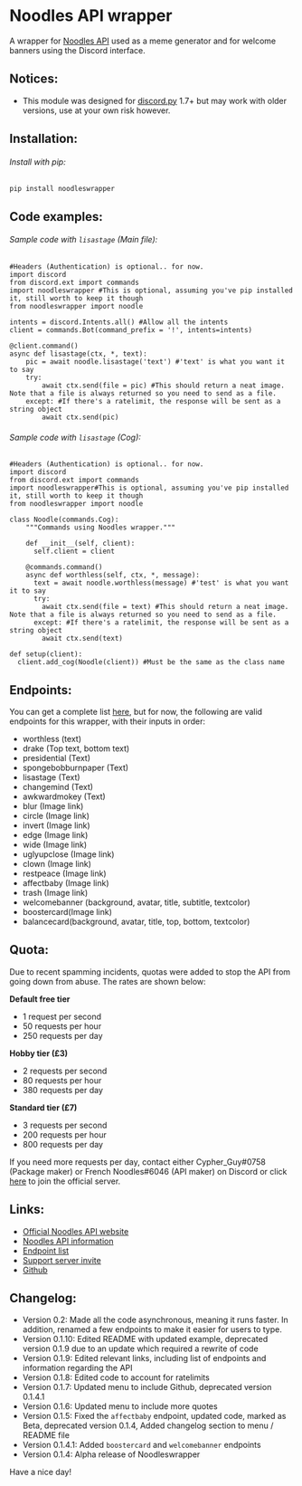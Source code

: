 Noodles API wrapper
===================

A wrapper for [Noodles API](www.frenchnoodles.xyz/api) used as a meme generator and for welcome banners using the Discord interface.

Notices:
-------

* This module was designed for [discord.py](https://pypi.org/project/discord.py/ "discord.py PyPi page") 1.7+ but may work with older versions, use at your own risk however.

Installation:
-------------

###### Install with pip:
```
pip install noodleswrapper
```

Code examples:
-------------

###### Sample code with `lisastage` (Main file):
```
#Headers (Authentication) is optional.. for now.
import discord
from discord.ext import commands
import noodleswrapper #This is optional, assuming you've pip installed it, still worth to keep it though
from noodleswrapper import noodle

intents = discord.Intents.all() #Allow all the intents
client = commands.Bot(command_prefix = '!', intents=intents)

@client.command()
async def lisastage(ctx, *, text):
    pic = await noodle.lisastage('text') #'text' is what you want it to say
    try:
        await ctx.send(file = pic) #This should return a neat image. Note that a file is always returned so you need to send as a file.
    except: #If there's a ratelimit, the response will be sent as a string object
        await ctx.send(pic)
```

###### Sample code with `lisastage` (Cog):
```
#Headers (Authentication) is optional.. for now.
import discord
from discord.ext import commands
import noodleswrapper#This is optional, assuming you've pip installed it, still worth to keep it though
from noodleswrapper import noodle

class Noodle(commands.Cog):
    """Commands using Noodles wrapper."""

    def __init__(self, client):
      self.client = client

    @commands.command()
    async def worthless(self, ctx, *, message):
      text = await noodle.worthless(message) #'test' is what you want it to say
      try:
        await ctx.send(file = text) #This should return a neat image. Note that a file is always returned so you need to send as a file.
      except: #If there's a ratelimit, the response will be sent as a string object
        await ctx.send(text)

def setup(client):
  client.add_cog(Noodle(client)) #Must be the same as the class name
```

Endpoints:
-------------
You can get a complete list [here](https://www.frenchnoodles.xyz/api/endpoints), but for now, the following are valid endpoints for this wrapper, with their inputs in order:

* worthless (text)
* drake (Top text, bottom text)
* presidential (Text)
* spongebobburnpaper (Text)
* lisastage (Text)
* changemind (Text)
* awkwardmokey (Text)
* blur (Image link)
* circle (Image link)
* invert (Image link)
* edge (Image link)
* wide (Image link)
* uglyupclose (Image link)
* clown (Image link)
* restpeace (Image link)
* affectbaby (Image link)
* trash (Image link)
* welcomebanner (background, avatar, title, subtitle, textcolor)
* boostercard(Image link)
* balancecard(background, avatar, title, top, bottom, textcolor)

Quota:
------
Due to recent spamming incidents, quotas were added to stop the API from going down from abuse. The rates are shown below:

**Default free tier**
* 1 request per second
* 50 requests per hour
* 250 requests per day

**Hobby tier (£3)**
* 2 requests per second
* 80 requests per hour
* 380 requests per day

**Standard tier (£7)**
* 3 requests per second
* 200 requests per hour
* 800 requests per day

If you need more requests per day, contact either Cypher_Guy#0758 (Package maker) or French Noodles#6046 (API maker) on Discord or click [here](https://discord.gg/hWjRaxfu5V) to join the official server.

Links:
------

* [Official Noodles API website](https://frenchnoodles.xyz)
* [Noodles API information](www.frenchnoodles.xyz/api)
* [Endpoint list](https://www.frenchnoodles.xyz/api/endpoints)
* [Support server invite](https://discord.gg/hWjRaxfu5V)
* [Github](https://github.com/CypherGuy/Noodles-wrapper)

Changelog:
------

* Version 0.2: Made all the code asynchronous, meaning it runs faster. In addition, renamed a few endpoints to make it easier for users to type.
* Version 0.1.10: Edited README with updated example, deprecated version 0.1.9 due to an update which required a rewrite of code
* Version 0.1.9: Edited relevant links, including list of endpoints and information regarding the API
* Version 0.1.8: Edited code to account for ratelimits
* Version 0.1.7: Updated menu to include Github, deprecated version 0.1.4.1
* Version 0.1.6: Updated menu to include more quotes
* Version 0.1.5: Fixed the `affectbaby` endpoint, updated code, marked as Beta, deprecated version 0.1.4, Added changelog section to menu / README file
* Version 0.1.4.1: Added `boostercard` and `welcomebanner` endpoints
* Version 0.1.4: Alpha release of Noodleswrapper

Have a nice day!
